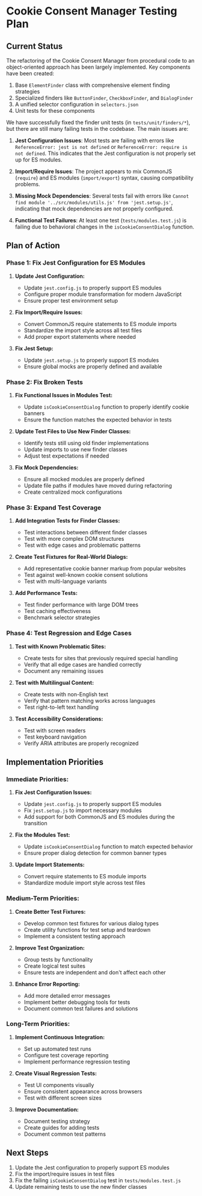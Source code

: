 # Cookie Consent Manager Testing Plan

## Current Status

The refactoring of the Cookie Consent Manager from procedural code to an object-oriented approach has been largely implemented. Key components have been created:

1. Base `ElementFinder` class with comprehensive element finding strategies
2. Specialized finders like `ButtonFinder`, `CheckboxFinder`, and `DialogFinder`
3. A unified selector configuration in `selectors.json`
4. Unit tests for these components

We have successfully fixed the finder unit tests (in `tests/unit/finders/*`), but there are still many failing tests in the codebase. The main issues are:

1. **Jest Configuration Issues**: Most tests are failing with errors like `ReferenceError: jest is not defined` or `ReferenceError: require is not defined`. This indicates that the Jest configuration is not properly set up for ES modules.

2. **Import/Require Issues**: The project appears to mix CommonJS (`require`) and ES modules (`import/export`) syntax, causing compatibility problems.

3. **Missing Mock Dependencies**: Several tests fail with errors like `Cannot find module '../src/modules/utils.js' from 'jest.setup.js'`, indicating that mock dependencies are not properly configured.

4. **Functional Test Failures**: At least one test (`tests/modules.test.js`) is failing due to behavioral changes in the `isCookieConsentDialog` function.

## Plan of Action

### Phase 1: Fix Jest Configuration for ES Modules

1. **Update Jest Configuration:**
   - Update `jest.config.js` to properly support ES modules
   - Configure proper module transformation for modern JavaScript
   - Ensure proper test environment setup

2. **Fix Import/Require Issues:**
   - Convert CommonJS require statements to ES module imports
   - Standardize the import style across all test files
   - Add proper export statements where needed

3. **Fix Jest Setup:**
   - Update `jest.setup.js` to properly support ES modules
   - Ensure global mocks are properly defined and available

### Phase 2: Fix Broken Tests

1. **Fix Functional Issues in Modules Test:**
   - Update `isCookieConsentDialog` function to properly identify cookie banners
   - Ensure the function matches the expected behavior in tests

2. **Update Test Files to Use New Finder Classes:**
   - Identify tests still using old finder implementations
   - Update imports to use new finder classes
   - Adjust test expectations if needed

3. **Fix Mock Dependencies:**
   - Ensure all mocked modules are properly defined
   - Update file paths if modules have moved during refactoring
   - Create centralized mock configurations

### Phase 3: Expand Test Coverage

1. **Add Integration Tests for Finder Classes:**
   - Test interactions between different finder classes
   - Test with more complex DOM structures
   - Test with edge cases and problematic patterns

2. **Create Test Fixtures for Real-World Dialogs:**
   - Add representative cookie banner markup from popular websites
   - Test against well-known cookie consent solutions
   - Test with multi-language variants

3. **Add Performance Tests:**
   - Test finder performance with large DOM trees
   - Test caching effectiveness
   - Benchmark selector strategies

### Phase 4: Test Regression and Edge Cases

1. **Test with Known Problematic Sites:**
   - Create tests for sites that previously required special handling
   - Verify that all edge cases are handled correctly
   - Document any remaining issues

2. **Test with Multilingual Content:**
   - Create tests with non-English text
   - Verify that pattern matching works across languages
   - Test right-to-left text handling

3. **Test Accessibility Considerations:**
   - Test with screen readers
   - Test keyboard navigation
   - Verify ARIA attributes are properly recognized

## Implementation Priorities

### Immediate Priorities:

1. **Fix Jest Configuration Issues:**
   - Update `jest.config.js` to properly support ES modules
   - Fix `jest.setup.js` to import necessary modules
   - Add support for both CommonJS and ES modules during the transition

2. **Fix the Modules Test:**
   - Update `isCookieConsentDialog` function to match expected behavior
   - Ensure proper dialog detection for common banner types

3. **Update Import Statements:**
   - Convert require statements to ES module imports
   - Standardize module import style across test files

### Medium-Term Priorities:

1. **Create Better Test Fixtures:**
   - Develop common test fixtures for various dialog types
   - Create utility functions for test setup and teardown
   - Implement a consistent testing approach

2. **Improve Test Organization:**
   - Group tests by functionality
   - Create logical test suites
   - Ensure tests are independent and don't affect each other

3. **Enhance Error Reporting:**
   - Add more detailed error messages
   - Implement better debugging tools for tests
   - Document common test failures and solutions

### Long-Term Priorities:

1. **Implement Continuous Integration:**
   - Set up automated test runs
   - Configure test coverage reporting
   - Implement performance regression testing

2. **Create Visual Regression Tests:**
   - Test UI components visually
   - Ensure consistent appearance across browsers
   - Test with different screen sizes

3. **Improve Documentation:**
   - Document testing strategy
   - Create guides for adding tests
   - Document common test patterns

## Next Steps

1. Update the Jest configuration to properly support ES modules
2. Fix the import/require issues in test files
3. Fix the failing `isCookieConsentDialog` test in `tests/modules.test.js`
4. Update remaining tests to use the new finder classes 